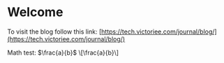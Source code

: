 # Welcome

To visit the blog follow this link: [https://tech.victoriee.com/journal/blog/](https://tech.victoriee.com/journal/blog/)

Math test: $\frac{a}{b}$ \\[\frac{a}{b}\\]

<!-- Binary Clock -->
<div id="binary-clock"></div>
<script>
  function updateClock() {
    var now = new Date();
    var hours = now.getHours().toString(2).padStart(4, '0');
    var minutes = now.getMinutes().toString(2).padStart(6, '0');
    var seconds = now.getSeconds().toString(2).padStart(6, '0');
    document.getElementById('binary-clock').innerText = hours + ' : ' + minutes + ' : ' + seconds;
  }
  setInterval(updateClock, 1000);
  updateClock();
</script>